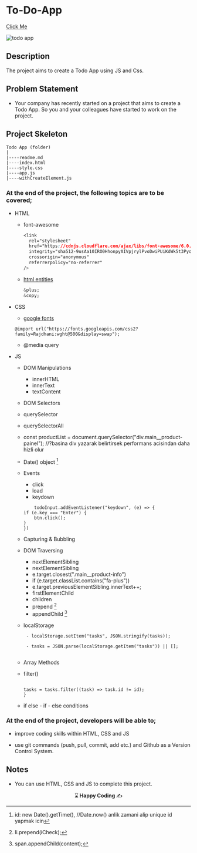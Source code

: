 # To-Do-App
[Click Me](https://kaplanh.github.io/To-Do-App/)

![todo app](https://github.com/kaplanh/To-Do-App/assets/101884444/79ab9c46-9e64-437f-a3b8-89ed31afab80)

## Description

The project aims to create a Todo App using JS and Css.

## Problem Statement

- Your company has recently started on a project that aims to create a Todo App. So you and your colleagues have started to work on the project.

## Project Skeleton 

```
Todo App (folder)
|
|----readme.md                        
|----index.html
|----style.css
|----app.js
|----withCreateElement.js 
``` 


### At the end of the project, the following topics are to be covered;

- HTML
  - font-awesome
    ~~~css
    <link
      rel="stylesheet"
      href="https://cdnjs.cloudflare.com/ajax/libs/font-awesome/6.0.0/css/all.min.css"
      integrity="sha512-9usAa10IRO0HhonpyAIVpjrylPvoDwiPUiKdWk5t3PyolY1cOd4DSE0Ga+ri4AuTroPR5aQvXU9xC6qOPnzFeg=="
      crossorigin="anonymous"
      referrerpolicy="no-referrer"
    />
    ~~~
  - [html entities](https://www.w3schools.com/charsets/ref_html_entities_4.asp)
    ~~~css
    &plus;
    &copy;
    
    ~~~ 
  
- CSS
  - [google fonts]("https://fonts.googleapis.com/css2?family=Rajdhani:wght@500&display=swap")
   ~~~
   @import url("https://fonts.googleapis.com/css2?family=Rajdhani:wght@500&display=swap");
   ~~~ 
  - @media query

  

  
- JS
  - DOM Manipulations
    - innerHTML
    - innerText
    - textContent
     
  - DOM Selectors
  - querySelector
  - querySelectorAll
  - const productList = document.querySelector("div.main__product-painel"); //?basina div yazarak belirtirsek performans acisindan daha hizli olur
  -  Date() object [^1]
    [^1]: id: new Date().getTime(), //Date.now() anlik zamani alip unique id yapmak icin
    
  - Events
    - click
    - load
    - keydown
  
    ```
        todoInput.addEventListener("keydown", (e) => {
    if (e.key === "Enter") {
        btn.click();
    }
    })
    ```
  - Capturing & Bubbling
  - DOM Traversing
    - nextElementSibling
    - nextElementSibling
    - e.target.closest(".main__product-info")
    - if (e.target.classList.contains("fa-plus"))
    - e.target.previousElementSibling.innerText++;
    - firstElementChild
    - children
    - prepend [^2]
      [^2]:li.prepend(iCheck);
    - appendChild [^3]
      [^3]:span.appendChild(content);
   
  - localStorage 
    ```
     - localStorage.setItem("tasks", JSON.stringify(tasks));
 
     - tasks = JSON.parse(localStorage.getItem("tasks")) || [];
     
    ```
 
 
 
  
  - Array Methods
  - filter()
     ```

    tasks = tasks.filter((task) => task.id != id);
    }
  
    ```
  

  
  - if else - if - else  conditions


### At the end of the project, developers will be able to;

- improve coding skills within HTML, CSS and JS 

- use git commands (push, pull, commit, add etc.) and Github as a Version Control System.


## Notes

- You can use HTML, CSS and JS to complete this project.



<p align="center"> ⌛<strong> Happy Coding </strong> ✍ </p>



